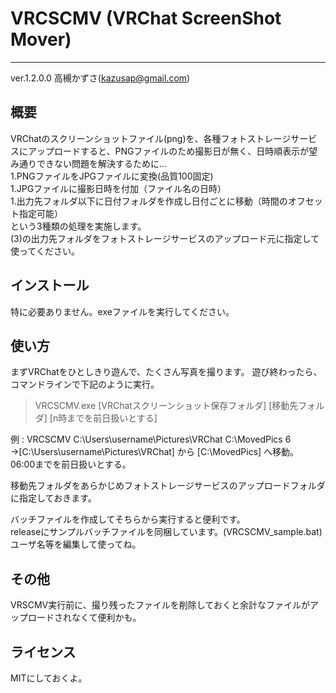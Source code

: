 # VRCSCMV (VRChat ScreenShot Mover)
----------------------------------------------------------
ver.1.2.0.0
高槻かずさ(kazusap@gmail.com)

## 概要
VRChatのスクリーンショットファイル(png)を、各種フォトストレージサービスにアップロードすると、PNGファイルのため撮影日が無く、日時順表示が望み通りできない問題を解決するために…  
1.PNGファイルをJPGファイルに変換(品質100固定)  
1.JPGファイルに撮影日時を付加（ファイル名の日時）  
1.出力先フォルダ以下に日付フォルダを作成し日付ごとに移動（時間のオフセット指定可能）  
という3種類の処理を実施します。  
(3)の出力先フォルダをフォトストレージサービスのアップロード元に指定して使ってください。

## インストール
特に必要ありません。exeファイルを実行してください。

## 使い方
まずVRChatをひとしきり遊んで、たくさん写真を撮ります。
遊び終わったら、コマンドラインで下記のように実行。

> VRCSCMV.exe [VRChatスクリーンショット保存フォルダ] [移動先フォルダ] [n時までを前日扱いとする]

例 : VRCSCMV C:\\Users\\username\\Pictures\\VRChat C:\\MovedPics 6  
→[C:\\Users\\username\\Pictures\\VRChat] から [C:\\MovedPics] へ移動。 06:00までを前日扱いとする。  
  
移動先フォルダをあらかじめフォトストレージサービスのアップロードフォルダに指定しておきます。  

バッチファイルを作成してそちらから実行すると便利です。  
releaseにサンプルバッチファイルを同梱しています。(VRCSCMV_sample.bat)  
ユーザ名等を編集して使ってね。

## その他
VRSCMV実行前に、撮り残ったファイルを削除しておくと余計なファイルがアップロードされなくて便利かも。  

## ライセンス
MITにしておくよ。
